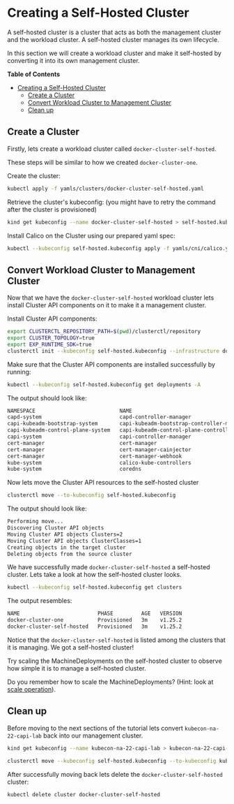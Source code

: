 # Creating a Self-Hosted Cluster

A self-hosted cluster is a cluster that acts as both the management cluster and the workload cluster. A self-hosted cluster manages its own lifecycle.

In this section we will create a workload cluster and make it self-hosted by converting it into its own management cluster.

<!-- table of contens generated via: https://github.com/thlorenz/doctoc -->
<!-- START doctoc generated TOC please keep comment here to allow auto update -->
<!-- DON'T EDIT THIS SECTION, INSTEAD RE-RUN doctoc TO UPDATE -->
**Table of Contents**

- [Creating a Self-Hosted Cluster](#creating-a-self-hosted-cluster)
  - [Create a Cluster](#create-a-cluster)
  - [Convert Workload Cluster to Management Cluster](#convert-workload-cluster-to-management-cluster)
  - [Clean up](#clean-up)
<!-- END doctoc generated TOC please keep comment here to allow auto update -->

## Create a Cluster

Firstly, lets create a workload cluster called `docker-cluster-self-hosted`.

These steps will be similar to how we created `docker-cluster-one`.

Create the cluster:

```bash
kubectl apply -f yamls/clusters/docker-cluster-self-hosted.yaml
```

Retrieve the cluster's kubeconfig: (you might have to retry the command after the cluster is provisioned)

```bash
kind get kubeconfig --name docker-cluster-self-hosted > self-hosted.kubeconfig
```

Install Calico on the Cluster using our prepared yaml spec:

```bash
kubectl --kubeconfig self-hosted.kubeconfig apply -f yamls/cni/calico.yaml
```

## Convert Workload Cluster to Management Cluster

Now that we have the `docker-cluster-self-hosted` workload cluster lets install Cluster API components on it to make it a management cluster.

Install Cluster API components:
```bash
export CLUSTERCTL_REPOSITORY_PATH=$(pwd)/clusterctl/repository
export CLUSTER_TOPOLOGY=true
export EXP_RUNTIME_SDK=true
clusterctl init --kubeconfig self-hosted.kubeconfig --infrastructure docker --config ./clusterctl/repository/config.yaml
```

Make sure that the Cluster API components are installed successfully by running:

```bash
kubectl --kubeconfig self-hosted.kubeconfig get deployments -A
```

The output should look like:

```bash
NAMESPACE                           NAME                                            READY   UP-TO-DATE   AVAILABLE   AGE
capd-system                         capd-controller-manager                         1/1     1            1           22m
capi-kubeadm-bootstrap-system       capi-kubeadm-bootstrap-controller-manager       1/1     1            1           22m
capi-kubeadm-control-plane-system   capi-kubeadm-control-plane-controller-manager   1/1     1            1           22m
capi-system                         capi-controller-manager                         1/1     1            1           22m
cert-manager                        cert-manager                                    1/1     1            1           23m
cert-manager                        cert-manager-cainjector                         1/1     1            1           23m
cert-manager                        cert-manager-webhook                            1/1     1            1           23m
kube-system                         calico-kube-controllers                         1/1     1            1           23m
kube-system                         coredns                                         2/2     2            2           24m
```

Now lets move the Cluster API resources to the self-hosted cluster

```bash
clusterctl move --to-kubeconfig self-hosted.kubeconfig
```

The output should look like:

```bash
Performing move...
Discovering Cluster API objects
Moving Cluster API objects Clusters=2
Moving Cluster API objects ClusterClasses=1
Creating objects in the target cluster
Deleting objects from the source cluster
```

We have successfully made `docker-cluster-self-hosted` a self-hosted cluster. Lets take a look at how the self-hosted cluster looks.

```bash
kubectl --kubeconfig self-hosted.kubeconfig get clusters
```

The output resembles:

```bash
NAME                         PHASE         AGE   VERSION
docker-cluster-one           Provisioned   3m    v1.25.2
docker-cluster-self-hosted   Provisioned   3m    v1.25.2
```

Notice that the `docker-cluster-self-hosted` is listed among the clusters that it is managing. We got a self-hosted cluster!

Try scaling the MachineDeployments on the self-hosted cluster to observe how simple it is to manage a self-hosted cluster.

Do you remember how to scale the MachineDeployments? (Hint: look at [scale operation](./cluster-topology.md#more-scale-operations)).

## Clean up

Before moving to the next sections of the tutorial lets convert `kubecon-na-22-capi-lab` back into our management cluster.

```bash
kind get kubeconfig --name kubecon-na-22-capi-lab > kubecon-na-22-capi-lab.kubeconfig
```

```bash
clusterctl move --kubeconfig self-hosted.kubeconfig --to-kubeconfig kubecon-na-22-capi-lab.kubeconfig
```

After successfully moving back lets delete the `docker-cluster-self-hosted` cluster:

```bash
kubectl delete cluster docker-cluster-self-hosted
```

